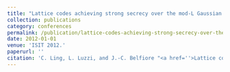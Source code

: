 ```yaml
---
title: "Lattice codes achieving strong secrecy over the mod-L Gaussian channel"
collection: publications
category: conferences
permalink: /publication/lattice-codes-achieving-strong-secrecy-over-the-mod-l-gaussian-channel
date: 2012-01-01
venue: 'ISIT 2012.'
paperurl: ''
citation: 'C. Ling, L. Luzzi, and J.-C. Belfiore "<a href=''>Lattice codes achieving strong secrecy over the mod-L Gaussian channel</a>", ISIT 2012.'
---
```

